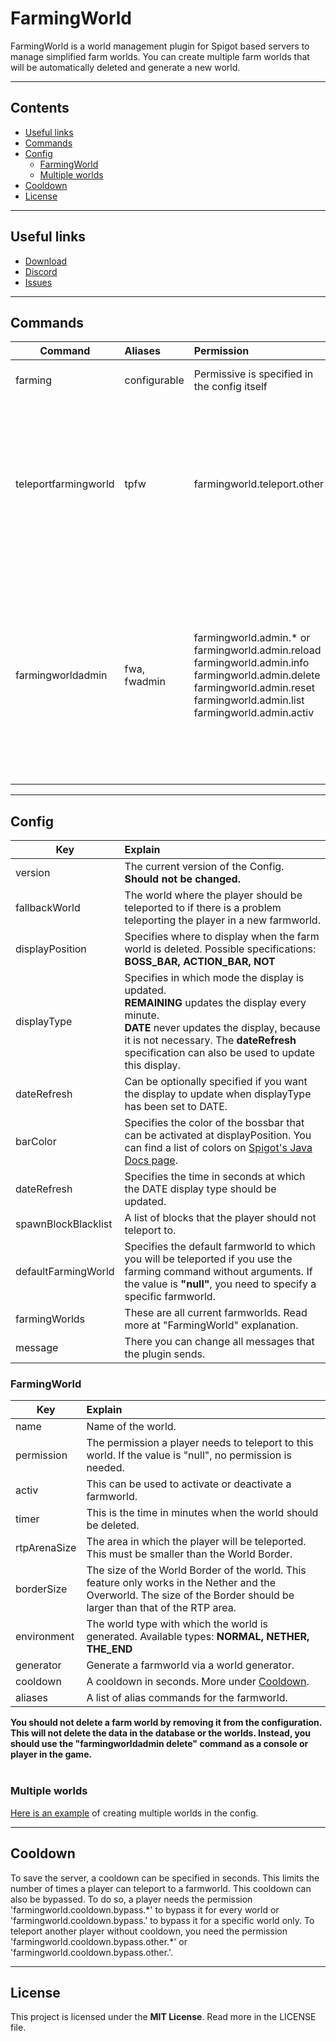 # FarmingWorld
FarmingWorld is a world management plugin for Spigot based servers to manage simplified farm worlds.
You can create multiple farm worlds that will be automatically deleted and generate a new world.

---

## Contents

- [Useful links](#useful-links)
- [Commands](#commands)
- [Config](#config)
  - [FarmingWorld](#farmingworld)
  - [Multiple worlds](#multiple-worlds)
- [Cooldown](#cooldown)
- [License](#license)

---

## Useful links

* [Download](https://www.spigotmc.org/resources/farmingworld.100640/)
* [Discord](http://discord.gg/tvEFd4j)
* [Issues](https://github.com/SrSyntaxAT/FarmingWorld/issues)

---

## Commands

| Command              | Aliases      | Permission                                                                                                                                                                                           | Syntax                                                                       | Usage                                                                                                                                                                                                                                                                                                                                                                                                                                                                                                                                                                                                   |
|----------------------|:-------------|:-----------------------------------------------------------------------------------------------------------------------------------------------------------------------------------------------------|:-----------------------------------------------------------------------------|:--------------------------------------------------------------------------------------------------------------------------------------------------------------------------------------------------------------------------------------------------------------------------------------------------------------------------------------------------------------------------------------------------------------------------------------------------------------------------------------------------------------------------------------------------------------------------------------------------------|
| farming              | configurable | Permissive is specified in the config itself                                                                                                                                                         | /farming [farmworld]                                                         | Teleports a player to a farmworld. If no farmworld is specified, the player is teleported to the default farmworld.                                                                                                                                                                                                                                                                                                                                                                                                                                                                                     |
| teleportfarmingworld | tpfw         | farmingworld.teleport.other                                                                                                                                                                          | /tpfw %player% [farmworld]                                                   | With this command the console or a player can teleport another player to a farmworld. If no farmworld is specified, the player is teleported to the default farmworld. This player can only be teleported to the farmworld if he also has this permission to the farmworld. If the command sender has the permission **farmingworld.teleport.other.ignore.check** he can append "**-dtc**" or "**-disabletargetcheck**" to the command, and the player can be teleported even without permission for the farmworld.                                                                                     |
| farmingworldadmin    | fwa, fwadmin | farmingworld.admin.* or<br>farmingworld.admin.reload <br>farmingworld.admin.info <br>farmingworld.admin.delete <br>farmingworld.admin.reset <br>farmingworld.admin.list <br>farmingworld.admin.activ | /fwa <reload/ info / delete / reset / list / enable / disable> [%farmworld%] | An easy way to manage the farming worlds and the plugin ingame. <br>**reload <farmingworld.admin.reload>:** Reload the config of the plugin. This should not delete any farmworld! <br>**info <farmingworld.admin.info>:** Display current information and statistics about the farmworld. <br>**delete <farmingworld.admin.delete>:** Delete a farmworld and its worlds. <br>**reset <farmworld.admin.reset>:** Reset the worlds of the farmworld. <br>**list <farmingworld.admin.list>:** List all farmworlds. <br>**enable/disable <farmingworld.admin.activ>:** Activate or deactivate a farmworld. |


---

## Config

| Key                 | Explain                                                                                                                                                                                                                                               |
|---------------------|:------------------------------------------------------------------------------------------------------------------------------------------------------------------------------------------------------------------------------------------------------|
| version             | The current version of the Config. **Should not be changed.**                                                                                                                                                                                         |
| fallbackWorld       | The world where the player should be teleported to if there is a problem teleporting the player in a new farmworld.                                                                                                                                   |
| displayPosition     | Specifies where to display when the farm world is deleted. Possible specifications: **BOSS_BAR, ACTION_BAR, NOT**                                                                                                                                     |
| displayType         | Specifies in which mode the display is updated. <br> **REMAINING** updates the display every minute. <br> **DATE** never updates the display, because it is not necessary. The **dateRefresh** specification can also be used to update this display. |
| dateRefresh         | Can be optionally specified if you want the display to update when displayType has been set to DATE.                                                                                                                                                  |
| barColor            | Specifies the color of the bossbar that can be activated at displayPosition. You can find a list of colors on [Spigot's Java Docs page](https://hub.spigotmc.org/javadocs/bukkit/org/bukkit/boss/BarColor.html).                                      |
| dateRefresh         | Specifies the time in seconds at which the DATE display type should be updated.                                                                                                                                                                       |
| spawnBlockBlacklist | A list of blocks that the player should not teleport to.                                                                                                                                                                                              |
| defaultFarmingWorld | Specifies the default farmworld to which you will be teleported if you use the farming command without arguments. If the value is **"null"**, you need to specify a specific farmworld.                                                               |
| farmingWorlds       | These are all current farmworlds. Read more at "FarmingWorld" explanation.                                                                                                                                                                            |
| message             | There you can change all messages that the plugin sends.                                                                                                                                                                                              |

### FarmingWorld

| Key          | Explain                                                                                                                                                                |
|--------------|:-----------------------------------------------------------------------------------------------------------------------------------------------------------------------|
| name         | Name of the world.                                                                                                                                                     |
| permission   | The permission a player needs to teleport to this world. If the value is "null", no permission is needed.                                                              |
| activ        | This can be used to activate or deactivate a farmworld.                                                                                                                |
| timer        | This is the time in minutes when the world should be deleted.                                                                                                          |
| rtpArenaSize | The area in which the player will be teleported. This must be smaller than the World Border.                                                                           |
| borderSize   | The size of the World Border of the world. This feature only works in the Nether and the Overworld. The size of the Border should be larger than that of the RTP area. |
| environment  | The world type with which the world is generated. Available types: **NORMAL, NETHER, THE_END**                                                                         |
| generator    | Generate a farmworld via a world generator.                                                                                                                            |
| cooldown     | A cooldown in seconds. More under [Cooldown](#cooldown).                                                                                                               |
| aliases      | A list of alias commands for the farmworld.                                                                                                                            |

**You should not delete a farm world by removing it from the configuration. This will not delete the data in the database or the worlds. Instead, you should use the "farmingworldadmin delete" command as a console or player in the game.** <br><br>

### Multiple worlds
[Here is an example](https://gist.github.com/SrSyntaxAT/591d75bc8c80317053cd7b24eb283f52) of creating multiple worlds in the config.

---

## Cooldown

<p>
To save the server, a cooldown can be specified in seconds.
This limits the number of times a player can teleport to a farmworld.
This cooldown can also be bypassed. To do so, a player needs the permission 'farmingworld.cooldown.bypass.*' to bypass it for every world or 'farmingworld.cooldown.bypass.<farmingworld>' to bypass it for a specific world only.
To teleport another player without cooldown, you need the permission 'farmingworld.cooldown.bypass.other.*' or 'farmingworld.cooldown.bypass.other.<farmingworld>'.
</p>

---

## License
This project is licensed under the **MIT License**. Read more in the LICENSE file.
